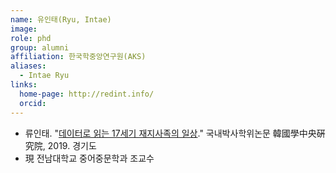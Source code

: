 ```yaml
---
name: 유인태(Ryu, Intae)
image: 
role: phd
group: alumni
affiliation: 한국학중앙연구원(AKS)
aliases:
  - Intae Ryu
links:
  home-page: http://redint.info/
  orcid: 
---
```


- 류인태. "[데이터로 읽는 17세기 재지사족의 일상](https://www.riss.kr/link?id=T15384743)." 국내박사학위논문 韓國學中央硏究院, 2019. 경기도
- 現 전남대학교 중어중문학과 조교수 
